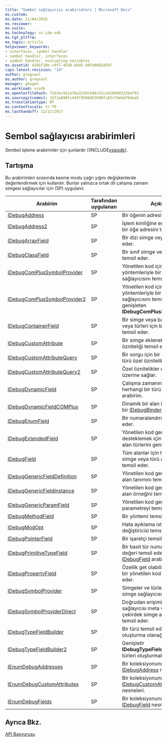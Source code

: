 ```yaml
---
title: "Sembol sağlayıcısı arabirimleri | Microsoft Docs"
ms.custom: 
ms.date: 11/04/2016
ms.reviewer: 
ms.suite: 
ms.technology: vs-ide-sdk
ms.tgt_pltfrm: 
ms.topic: article
helpviewer_keywords:
- interfaces, symbol handler
- symbol handler, interfaces
- symbol handler, evaluating variables
ms.assetid: 4201f10e-c9f7-4b38-bb45-40fe0082d5bf
caps.latest.revision: "14"
author: gregvanl
ms.author: gregvanl
manager: ghogen
ms.workload: vssdk
ms.openlocfilehash: f2b3ec92ce76a3218c646c51ccb28d99322baf93
ms.sourcegitcommit: 32f1a690fc445f9586d53698fc82c7debd784eeb
ms.translationtype: MT
ms.contentlocale: tr-TR
ms.lasthandoff: 12/22/2017
---
```

# <a name="symbol-provider-interfaces"></a>Sembol sağlayıcısı arabirimleri
Sembol işleme arabirimler için şunlardır [!INCLUDE[vsipsdk](../../../extensibility/includes/vsipsdk_md.md)].  
  
## <a name="discussion"></a>Tartışma  
 Bu arabirimleri sırasında kesme modu çağrı yığını değişkenlerde değerlendirmek için kullanılır. Bunlar yalnızca ortak dil çalışma zamanı simgesi sağlayıcılar için (SP) uygulanır.  
  
|Arabirim|Tarafından uygulanan|Açıklama|  
|---------------|--------------------|-----------------|  
|[IDebugAddress](../../../extensibility/debugger/reference/idebugaddress.md)|SP|Bir öğenin adresini temsil eder.|  
|[IDebugAddress2](../../../extensibility/debugger/reference/idebugaddress2.md)|SP|İşlem kimliğine erişim sağlayan bir öğe adresini temsil eder|  
|[IDebugArrayField](../../../extensibility/debugger/reference/idebugarrayfield.md)|SP|Bir dizi simge veya dizi türü temsil eder.|  
|[IDebugClassField](../../../extensibility/debugger/reference/idebugclassfield.md)|SP|Bir sınıf simge veya sınıf türü temsil eder.|  
|[IDebugComPlusSymbolProvider](../../../extensibility/debugger/reference/idebugcomplussymbolprovider.md)|SP|Yönetilen kod için özel yöntemleriyle bir COM + simgesi sağlayıcısını temsil eder.|  
|[IDebugComPlusSymbolProvider2](../../../extensibility/debugger/reference/idebugcomplussymbolprovider2.md)|SP|Yönetilen kod için özel yöntemleriyle bir COM + simgesi sağlayıcısını temsil eder ve genişleten **IDebugComPlusSymbolProvider**.|  
|[IDebugContainerField](../../../extensibility/debugger/reference/idebugcontainerfield.md)|SP|Bir simge veya başka bir simge veya türleri için bir kapsayıcı türü temsil eder.|  
|[IDebugCustomAttribute](../../../extensibility/debugger/reference/idebugcustomattribute.md)|SP|Bir simge eklenebilecek özel bir özniteliği temsil eder.|  
|[IDebugCustomAttributeQuery](../../../extensibility/debugger/reference/idebugcustomattributequery.md)|SP|Bir sorgu için bir yöntem veya türü özel öznitelikleri temsil eder.|  
|[IDebugCustomAttributeQuery2](../../../extensibility/debugger/reference/idebugcustomattributequery2.md)|SP|Özel öznitelikler erişim simgesinin üzerine sağlar.|  
|[IDebugDynamicField](../../../extensibility/debugger/reference/idebugdynamicfield.md)|SP|Çalışma zamanında belirlenebilir herhangi bir türü için temel arabirim.|  
|[IDebugDynamicFieldCOMPlus](../../../extensibility/debugger/reference/idebugdynamicfieldcomplus.md)|SP|Dinamik bir alan için temsil eden bir [IDebugBinder](../../../extensibility/debugger/reference/idebugbinder.md) nesnesi.|  
|[IDebugEnumField](../../../extensibility/debugger/reference/idebugenumfield.md)|SP|Bir numaralandırma türü temsil eder.|  
|[IDebugExtendedField](../../../extensibility/debugger/reference/idebugextendedfield.md)|SP|Yönetilen kod genel türler desteklemek için kullanılabilir alan türlerini genişletir.|  
|[IDebugField](../../../extensibility/debugger/reference/idebugfield.md)|SP|Tüm alanlar için temel sınıf; bir simge veya türü açıklamasını temsil eder.|  
|[IDebugGenericFieldDefinition](../../../extensibility/debugger/reference/idebuggenericfielddefinition.md)|SP|Yönetilen kod genel bir tür için bir alan tanımını temsil eder.|  
|[IDebugGenericFieldInstance](../../../extensibility/debugger/reference/idebuggenericfieldinstance.md)|SP|Yönetilen kod genel bir tür için bir alan örneğini temsil eder.|  
|[IDebugGenericParamField](../../../extensibility/debugger/reference/idebuggenericparamfield.md)|SP|Yönetilen kod genel bir tür için bir parametreyi temsil eder.|  
|[IDebugMethodField](../../../extensibility/debugger/reference/idebugmethodfield.md)|SP|Bir yöntemi temsil eder.|  
|[IDebugModOpt](../../../extensibility/debugger/reference/idebugmodopt.md)|SP|Hata ayıklama isteğe bağlı değiştiricisi temsil eder.|  
|[IDebugPointerField](../../../extensibility/debugger/reference/idebugpointerfield.md)|SP|Bir işaretçi temsil eder.|  
|[IDebugPrimitiveTypeField](../../../extensibility/debugger/reference/idebugprimitivetypefield.md)|SP|Bir basit tür numaralandırma değeri temsil eden bir [IDebugField](../../../extensibility/debugger/reference/idebugfield.md) arabirimi.|  
|[IDebugPropertyField](../../../extensibility/debugger/reference/idebugpropertyfield.md)|SP|Özellik get olabilir veya ayarlayın bir yönetilen kod sınıfı temsil eder.|  
|[IDebugSymbolProvider](../../../extensibility/debugger/reference/idebugsymbolprovider.md)|SP|Simgeler ve türleri sağlayan bir simge sağlayıcısını temsil eder.|  
|[IDebugSymbolProviderDirect](../../../extensibility/debugger/reference/idebugsymbolproviderdirect.md)|SP|Doğrudan erişimi olan bir simge sağlayıcısı meta verileri ve çekirdek simge arabirimlerine temsil eder.|  
|[IDebugTypeFieldBuilder](../../../extensibility/debugger/reference/idebugtypefieldbuilder.md)|SP|Bir türü temsil eden bir alan oluşturma olanağı temsil eder.|  
|[IDebugTypeFieldBuilder2](../../../extensibility/debugger/reference/idebugtypefieldbuilder2.md)|SP|Genişletir **IDebugTypeFieldBuilder** dizi türleri oluşturmak için.|  
|[IEnumDebugAddresses](../../../extensibility/debugger/reference/ienumdebugaddresses.md)|SP|Bir koleksiyonunu temsil eder [IDebugAddress](../../../extensibility/debugger/reference/idebugaddress.md) nesneleri.|  
|[IEnumDebugCustomAttributes](../../../extensibility/debugger/reference/ienumdebugcustomattributes.md)|SP|Bir koleksiyonunu temsil eder [IDebugCustomAttribute](../../../extensibility/debugger/reference/idebugcustomattribute.md) nesneleri.|  
|[IEnumDebugFields](../../../extensibility/debugger/reference/ienumdebugfields.md)|SP|Bir koleksiyonunu temsil eder [IDebugField](../../../extensibility/debugger/reference/idebugfield.md) nesneleri.|  
  
## <a name="see-also"></a>Ayrıca Bkz.  
 [API Başvurusu](../../../extensibility/debugger/reference/api-reference-visual-studio-debugging.md)